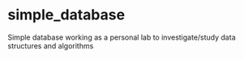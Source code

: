 # simple_database
Simple database working as a personal lab to investigate/study data structures and algorithms
